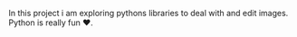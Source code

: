 In this project i am exploring pythons libraries to deal with and edit images. Python is really fun ❤.
